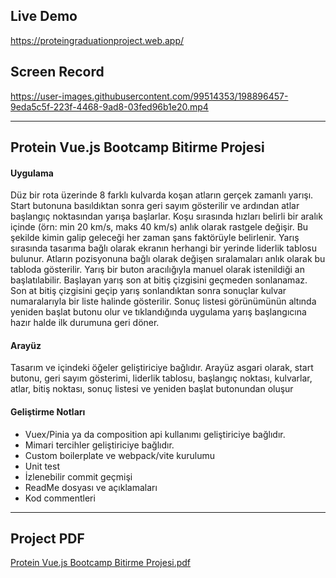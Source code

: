 ## Live Demo
https://proteingraduationproject.web.app/
## Screen Record
https://user-images.githubusercontent.com/99514353/198896457-9eda5c5f-223f-4468-9ad8-03fed96b1e20.mp4
<hr>

## Protein Vue.js Bootcamp Bitirme Projesi

#### Uygulama
Düz bir rota üzerinde 8 farklı kulvarda koşan atların gerçek zamanlı yarışı.
Start butonuna basıldıktan sonra geri sayım gösterilir ve ardından atlar başlangıç noktasından yarışa
başlarlar. Koşu sırasında hızları belirli bir aralık içinde (örn: min 20 km/s, maks 40 km/s) anlık olarak
rastgele değişir. Bu şekilde kimin galip geleceği her zaman şans faktörüyle belirlenir. Yarış sırasında
tasarıma bağlı olarak ekranın herhangi bir yerinde liderlik tablosu bulunur. Atların pozisyonuna bağlı
olarak değişen sıralamaları anlık olarak bu tabloda gösterilir. Yarış bir buton aracılığıyla manuel
olarak istenildiği an başlatılabilir. Başlayan yarış son at bitiş çizgisini geçmeden sonlanamaz. Son at
bitiş çizgisini geçip yarış sonlandıktan sonra sonuçlar kulvar numaralarıyla bir liste halinde gösterilir.
Sonuç listesi görünümünün altında yeniden başlat butonu olur ve tıklandığında uygulama yarış
başlangıcına hazır halde ilk durumuna geri döner.

#### Arayüz

Tasarım ve içindeki öğeler geliştiriciye bağlıdır. Arayüz asgari olarak, start butonu, geri sayım
gösterimi, liderlik tablosu, başlangıç noktası, kulvarlar, atlar, bitiş noktası, sonuç listesi ve yeniden
başlat butonundan oluşur

#### Geliştirme Notları
- Vuex/Pinia ya da composition api kullanımı geliştiriciye bağlıdır.
- Mimari tercihler geliştiriciye bağlıdır.
- Custom boilerplate ve webpack/vite kurulumu
- Unit test
- İzlenebilir commit geçmişi
- ReadMe dosyası ve açıklamaları
- Kod commentleri
<hr>

## Project PDF
[Protein Vue.js Bootcamp Bitirme Projesi.pdf](https://github.com/devisasari/ProteinGraduationProject/files/9896616/1-Protein.Vue.js.Bootcamp.Bitirme.Projesi.pdf)

